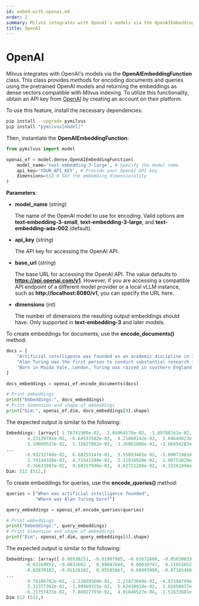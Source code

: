 ```yaml
---
id: embed-with-openai.md
order: 2
summary: Milvus integrates with OpenAI's models via the OpenAIEmbeddingFunction class.
title: OpenAI
---
```


# OpenAI

Milvus integrates with OpenAI's models via the __OpenAIEmbeddingFunction__ class. This class provides methods for encoding documents and queries using the pretrained OpenAI models and returning the embeddings as dense vectors compatible with Milvus indexing. To utilize this functionality, obtain an API key from [OpenAI](https://openai.com/api/) by creating an account on their platform.

To use this feature, install the necessary dependencies:

```bash
pip install --upgrade pymilvus
pip install "pymilvus[model]"
```

Then, instantiate the __OpenAIEmbeddingFunction__:

```python
from pymilvus import model

openai_ef = model.dense.OpenAIEmbeddingFunction(
    model_name='text-embedding-3-large', # Specify the model name
    api_key='YOUR_API_KEY', # Provide your OpenAI API key
    dimensions=512 # Set the embedding dimensionality
)
```

__Parameters__:

- __model_name__ (_string_)

    The name of the OpenAI model to use for encoding. Valid options are __text-embedding-3-small__, __text-embedding-3-large__, and __text-embedding-ada-002__ (default).

- __api_key__ (_string_)

    The API key for accessing the OpenAI API.

- __base_url__ (_string_)

    The base URL for accessing the OpenAI API. The value defaults to __https://api.openai.com/v1__. However, if you are accessing a compatible API endpoint of a different model provider or a local vLLM instance, such as __http://localhost:8080/v1__, you can specify the URL here.

- __dimensions__ (_int_)

    The number of dimensions the resulting output embeddings should have. Only supported in __text-embedding-3__ and later models.

To create embeddings for documents, use the __encode_documents()__ method:

```python
docs = [
    "Artificial intelligence was founded as an academic discipline in 1956.",
    "Alan Turing was the first person to conduct substantial research in AI.",
    "Born in Maida Vale, London, Turing was raised in southern England.",
]

docs_embeddings = openai_ef.encode_documents(docs)

# Print embeddings
print("Embeddings:", docs_embeddings)
# Print dimension and shape of embeddings
print("Dim:", openai_ef.dim, docs_embeddings[0].shape)
```

The expected output is similar to the following:

```python
Embeddings: [array([ 1.76741909e-02, -2.04964578e-02, -1.09788161e-02, -5.27223349e-02,
        4.23139781e-02, -6.64533582e-03,  4.21088142e-03,  1.04644023e-01,
        5.10009527e-02,  5.32827862e-02, -3.26061808e-02, -3.66494283e-02,
...
       -8.93232748e-02,  6.68255147e-03,  3.55093405e-02, -5.09071983e-02,
        3.74144339e-03,  4.72541340e-02,  2.11916920e-02,  1.00753829e-02,
       -5.76633997e-02,  9.68257990e-03,  4.62721288e-02, -4.33261096e-02])]
Dim: 512 (512,)
```

To create embeddings for queries, use the __encode_queries()__ method:

```python
queries = ["When was artificial intelligence founded", 
           "Where was Alan Turing born?"]

query_embeddings = openai_ef.encode_queries(queries)

# Print embeddings
print("Embeddings:", query_embeddings)
# Print dimension and shape of embeddings
print("Dim", openai_ef.dim, query_embeddings[0].shape)
```

The expected output is similar to the following:

```python
Embeddings: [array([ 0.00530251, -0.01907905, -0.01672608, -0.05030033,  0.01635982,
       -0.03169853, -0.0033602 ,  0.09047844,  0.00030747,  0.11853652,
       -0.02870182, -0.01526102,  0.05505067,  0.00993909, -0.07165466,
...
       -9.78106782e-02, -2.22669560e-02,  1.21873049e-02, -4.83198799e-02,
        5.32377362e-02, -1.90469325e-02,  5.62430918e-02,  1.02650477e-02,
       -6.21757433e-02,  7.88027793e-02,  4.91846527e-04, -1.51633881e-02])]
Dim 512 (512,)
```
